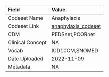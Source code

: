 |Field            |Value               |
|:----------------|:-------------------|
|Codeset Name     |Anaphylaxis         |
|Codeset Link     |[anaphylaxis_codeset](https://github.com/PEDSnet/Variable-Dictionary/blob/main/conditions/anaphylaxis_codeset.csv)|
|CDM              |PEDSnet,PCORnet     |
|Clinical Concept |NA                  |
|Vocab            |ICD10CM,SNOMED      |
|Date Uploaded    |2022-11-09          |
|Metadata         |NA                  |
